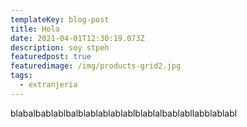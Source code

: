 ```yaml
---
templateKey: blog-post
title: Hola
date: 2021-04-01T12:30:19.073Z
description: soy stpeh
featuredpost: true
featuredimage: /img/products-grid2.jpg
tags:
  - extranjeria
---
```

blabalbablablbalblablablablablblablalbablabllabblablabl